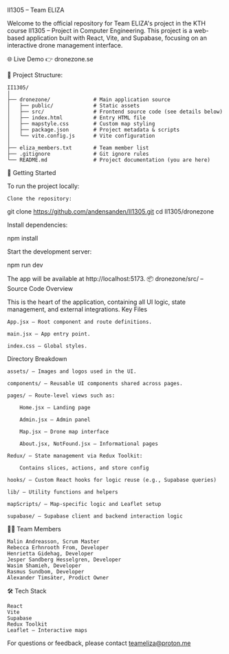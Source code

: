 II1305 – Team ELIZA

Welcome to the official repository for Team ELIZA's project in the KTH course II1305 – Project in Computer Engineering. This project is a web-based application built with React, Vite, and Supabase, focusing on an interactive drone management interface.

🌐 Live Demo
👉 dronezone.se


📁 Project Structure:

    II1305/
    │
    ├── dronezone/              # Main application source
    │   ├── public/             # Static assets
    │   ├── src/                # Frontend source code (see details below)
    │   ├── index.html          # Entry HTML file
    │   ├── mapstyle.css        # Custom map styling
    │   ├── package.json        # Project metadata & scripts
    │   └── vite.config.js      # Vite configuration
    │
    ├── eliza_members.txt       # Team member list
    ├── .gitignore              # Git ignore rules
    └── README.md               # Project documentation (you are here)

🚀 Getting Started

To run the project locally:

    Clone the repository:

git clone https://github.com/andensanden/II1305.git
cd II1305/dronezone

Install dependencies:

npm install

Start the development server:

npm run dev

The app will be available at http://localhost:5173.
📦 dronezone/src/ – Source Code Overview

This is the heart of the application, containing all UI logic, state management, and external integrations.
Key Files

    App.jsx – Root component and route definitions.

    main.jsx – App entry point.

    index.css – Global styles.

Directory Breakdown

    assets/ – Images and logos used in the UI.

    components/ – Reusable UI components shared across pages.

    pages/ – Route-level views such as:

        Home.jsx – Landing page

        Admin.jsx – Admin panel

        Map.jsx – Drone map interface

        About.jsx, NotFound.jsx – Informational pages

    Redux/ – State management via Redux Toolkit:

        Contains slices, actions, and store config

    hooks/ – Custom React hooks for logic reuse (e.g., Supabase queries)

    lib/ – Utility functions and helpers

    mapScripts/ – Map-specific logic and Leaflet setup

    supabase/ – Supabase client and backend interaction logic

🧑‍💻 Team Members

    Malin Andreasson, Scrum Master
    Rebecca Erhnrooth From, Developer
    Henrietta Gidehag, Developer
    Jesper Sandberg Hesselgren, Developer
    Wasim Shamieh, Developer
    Rasmus Sundbom, Developer
    Alexander Timsäter, Prodict Owner

🛠️ Tech Stack

    React
    Vite
    Supabase
    Redux Toolkit
    Leaflet – Interactive maps

For questions or feedback, please contact teameliza@proton.me
